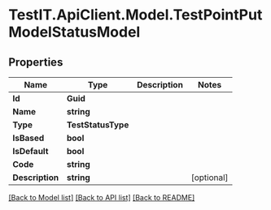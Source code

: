 # TestIT.ApiClient.Model.TestPointPutModelStatusModel

## Properties

Name | Type | Description | Notes
------------ | ------------- | ------------- | -------------
**Id** | **Guid** |  | 
**Name** | **string** |  | 
**Type** | **TestStatusType** |  | 
**IsBased** | **bool** |  | 
**IsDefault** | **bool** |  | 
**Code** | **string** |  | 
**Description** | **string** |  | [optional] 

[[Back to Model list]](../README.md#documentation-for-models) [[Back to API list]](../README.md#documentation-for-api-endpoints) [[Back to README]](../README.md)

